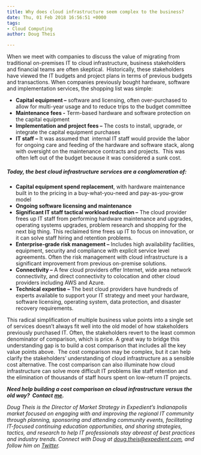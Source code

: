 ```yaml
---
title: Why does cloud infrastructure seem complex to the business?
date: Thu, 01 Feb 2018 16:56:51 +0000
tags:
- Cloud Computing
author: Doug Theis

---
```

When we meet with companies to discuss the value of migrating from traditional on-premises IT to cloud infrastructure, business stakeholders and financial teams are often skeptical.  Historically, these stakeholders have viewed the IT budgets and project plans in terms of previous budgets and transactions. When companies previously bought hardware, software and implementation services, the shopping list was simple:

* **Capital equipment –** software and licensing, often over-purchased to allow for multi-year usage and to reduce trips to the budget committee
* **Maintenance fees -** Term-based hardware and software protection on the capital equipment
* **Implementation and project fees –** The costs to install, upgrade, or integrate the capital equipment purchases
* **IT staff** **–** It was assumed that  internal IT staff would provide the labor for ongoing care and feeding of the hardware and software stack, along with oversight on the maintenance contracts and projects.  This was often left out of the budget because it was considered a sunk cost.

##### Today, the best cloud infrastructure services are a conglomeration of:

* **Capital equipment spend replacement**, with hardware maintenance built in to the pricing in a buy-what-you-need and pay-as-you-grow model
* **Ongoing software licensing and maintenance**
* **Significant IT staff tactical workload reduction –** The cloud provider frees up IT staff from performing hardware maintenance and upgrades, operating systems upgrades, problem research and shopping for the next big thing. This reclaimed time frees up IT to focus on innovation, or it can solve staff hiring and retention problems.
* **Enterprise-grade risk management –** Includes high availability facilities, equipment, security and compliance with explicit service level agreements. Often the risk management with cloud infrastructure is a significant improvement from previous on-premise solutions.
* **Connectivity –** A few cloud providers offer Internet, wide area network connectivity, and direct connectivity to colocation and other cloud providers including AWS and Azure.
* **Technical expertise –** The best cloud providers have hundreds of experts available to support your IT strategy and meet your hardware, software licensing, operating system, data protection, and disaster recovery requirements.

This radical simplification of multiple business value points into a single set of services doesn’t always fit well into the old model of how stakeholders previously purchased IT. Often, the stakeholders revert to the least common denominator of comparison, which is price. A great way to bridge this understanding gap is to build a cost comparison that includes all the key value points above.  The cost comparison may be complex, but it can help clarify the stakeholders’ understanding of cloud infrastructure as a sensible cost alternative. The cost comparison can also illuminate how cloud infrastructure can solve more difficult IT problems like staff retention and the elimination of thousands of staff hours spent on low-return IT projects. 

**_Need help building a cost comparison on cloud infrastructure versus the old way?  Contact_** [**_me_**](mailto:doug.theis@expedient.com)**_._** 

_Doug Theis is the Director of Market Strategy in Expedient’s Indianapolis market focused on engaging with and improving the regional IT community through planning, sponsoring and attending community events, facilitating IT-focused continuing education opportunities, and sharing strategies, tactics, and research to help IT professionals stay abreast of best practices and industry trends. Connect with Doug at_ [_doug.theis@expedient.com_](mailto:doug.theis@expedient.com)_, and follow him on_ [_Twitter_](https://twitter.com/dougtheis)_._